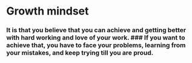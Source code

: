# **Growth mindset**
### It is that you believe that you can achieve and getting better with hard working and love of your work. ### If you want to achieve that, you have to face your problems, learning from your mistakes, and keep trying till you are proud.
